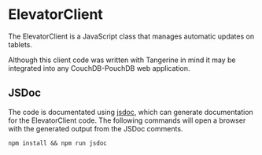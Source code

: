 # ElevatorClient

The ElevatorClient is a JavaScript class that manages automatic updates on tablets.

Although this client code was written with Tangerine in mind it may be integrated into any CouchDB-PouchDB web application.

## JSDoc

The code is documentated using [jsdoc](http://usejsdoc.org/), which can generate documentation for the ElevatorClient code. The following commands will open a browser with the generated output from the JSDoc comments.

```
npm install && npm run jsdoc
```
